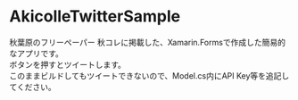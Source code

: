 # AkicolleTwitterSample
秋葉原のフリーペーパー 秋コレに掲載した、Xamarin.Formsで作成した簡易的なアプリです。  
ボタンを押すとツイートします。  
このままビルドしてもツイートできないので、Model.cs内にAPI Key等を追記してください。
